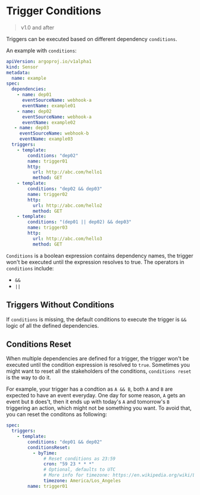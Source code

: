 # Trigger Conditions

> v1.0 and after

Triggers can be executed based on different dependency `conditions`.

An example with `conditions`:

```yaml
apiVersion: argoproj.io/v1alpha1
kind: Sensor
metadata:
  name: example
spec:
  dependencies:
    - name: dep01
      eventSourceName: webhook-a
      eventName: example01
    - name: dep02
      eventSourceName: webhook-a
      eventName: example02
   - name: dep03
     eventSourceName: webhook-b
     eventName: example03
  triggers:
    - template:
        conditions: "dep02"
        name: trigger01
        http:
          url: http://abc.com/hello1
          method: GET
    - template:
        conditions: "dep02 && dep03"
        name: trigger02
        http:
          url: http://abc.com/hello2
          method: GET
    - template:
        conditions: "(dep01 || dep02) && dep03"
        name: trigger03
        http:
          url: http://abc.com/hello3
          method: GET
```

`Conditions` is a boolean expression contains dependency names, the trigger
won't be executed until the expression resolves to true. The operators in
`conditions` include:

- `&&`
- `||`

## Triggers Without Conditions

If `conditions` is missing, the default conditions to execute the trigger is
`&&` logic of all the defined dependencies.

## Conditions Reset

When multiple dependencies are defined for a trigger, the trigger won't be executed until the condition expression is resolved to `true`. Sometimes you might want to reset all the stakeholders of the conditions, `conditions reset` is the way to do it.

For example, your trigger has a condtion as `A && B`, both `A` and `B` are expected to have an event everyday. One day for some reason, `A` gets an event but `B` does't, then it ends up with today's `A` and tomorrow's `B` triggering an action, which might not be something you want. To avoid that, you can reset the conditons as following:

```yaml
spec:
  triggers:
    - template:
        conditions: "dep01 && dep02"
        conditionsReset:
          - byTime:
              # Reset conditions as 23:59
              cron: "59 23 * * *"
              # Optional, defaults to UTC
              # More info for timezone: https://en.wikipedia.org/wiki/List_of_tz_database_time_zones
              timezone: America/Los_Angeles
        name: trigger01
```
